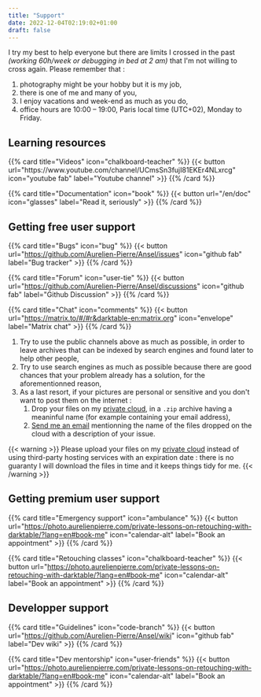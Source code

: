 ```yaml
---
title: "Support"
date: 2022-12-04T02:19:02+01:00
draft: false
---
```


I try my best to help everyone but there are limits I crossed in the past *(working 60h/week or debugging in bed at 2 am)* that I'm not willing to cross again. Please remember that :

1. photography might be your hobby but it is my job,
2. there is one of me and many of you,
3. I enjoy vacations and week-end as much as you do,
4. office hours are 10:00 – 19:00, Paris local time (UTC+02), Monday to Friday.

## Learning resources

<div class="row">
{{% card title="Videos" icon="chalkboard-teacher" %}}
{{< button url="https://www.youtube.com/channel/UCmsSn3fujI81EKEr4NLxrcg" icon="youtube fab" label="Youtube channel" >}}
{{% /card %}}

{{% card title="Documentation" icon="book" %}}
{{< button url="/en/doc" icon="glasses" label="Read it, seriously" >}}
{{% /card %}}
</div>

## Getting free user support

<div class="row">

{{% card title="Bugs" icon="bug" %}}
{{< button url="https://github.com/Aurelien-Pierre/Ansel/issues" icon="github fab" label="Bug tracker" >}}
{{% /card %}}

{{% card title="Forum" icon="user-tie" %}}
{{< button url="https://github.com/Aurelien-Pierre/Ansel/discussions" icon="github fab" label="Github Discussion" >}}
{{% /card %}}

{{% card title="Chat" icon="comments" %}}
{{< button url="https://matrix.to/#/#r&darktable-en:matrix.org" icon="envelope" label="Matrix chat" >}}
{{% /card %}}

</div>


1. Try to use the public channels above as much as possible, in order to leave archives that can be indexed by search engines and found later to help other people,
2. Try to use search engines as much as possible because there are good chances that your problem already has a solution, for the aforementionned reason,
3. As a last resort, if your pictures are personal or sensitive and you don't want to post them on the internet :
    1. Drop your files on my [private cloud](https://cloud.apmlt.net/s/YAdfYajPkE5nLyW), in a `.zip` archive having a meaninful name (for example containing your email address),
    2. [Send me an email](https://aurelienpierre.com/contact/) mentionning the name of the files dropped on the cloud with a description of your issue.

{{< warning >}}
Please upload your files on my [private cloud](https://cloud.apmlt.net/s/YAdfYajPkE5nLyW) instead of using third-party hosting services with an expiration date : there is no guaranty I will download the files in time and it keeps things tidy for me.
{{< /warning >}}


## Getting premium user support

<div class="row">

{{% card title="Emergency support" icon="ambulance" %}}
{{< button url="https://photo.aurelienpierre.com/private-lessons-on-retouching-with-darktable/?lang=en#book-me" icon="calendar-alt" label="Book an appointment" >}}
{{% /card %}}

{{% card title="Retouching classes" icon="chalkboard-teacher" %}}
{{< button url="https://photo.aurelienpierre.com/private-lessons-on-retouching-with-darktable/?lang=en#book-me" icon="calendar-alt" label="Book an appointment" >}}
{{% /card %}}

</div>

## Developper support

<div class="row">

{{% card title="Guidelines" icon="code-branch" %}}
{{< button url="https://github.com/Aurelien-Pierre/Ansel/wiki" icon="github fab" label="Dev wiki" >}}
{{% /card %}}

{{% card title="Dev mentorship" icon="user-friends" %}}
{{< button url="https://photo.aurelienpierre.com/private-lessons-on-retouching-with-darktable/?lang=en#book-me" icon="calendar-alt" label="Book an appointment" >}}
{{% /card %}}

</div>
